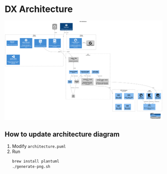 # DX Architecture

![DX Architecture](./DX%20Architecture.png)

## How to update architecture diagram

1. Modify `architecture.puml`
1. Run
   ```sh
   brew install plantuml
   ./generate-png.sh
   ```
